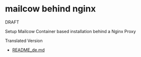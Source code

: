 # mailcow behind nginx

DRAFT

Setup Mailcow Container based installation behind a Nginx Proxy

Translated Version
- [README_de.md](README_de.md)

